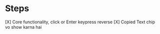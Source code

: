 # Steps

[X] Core functionality, click or Enter keypress reverse
[X] Copied Text chip vo show karna hai
